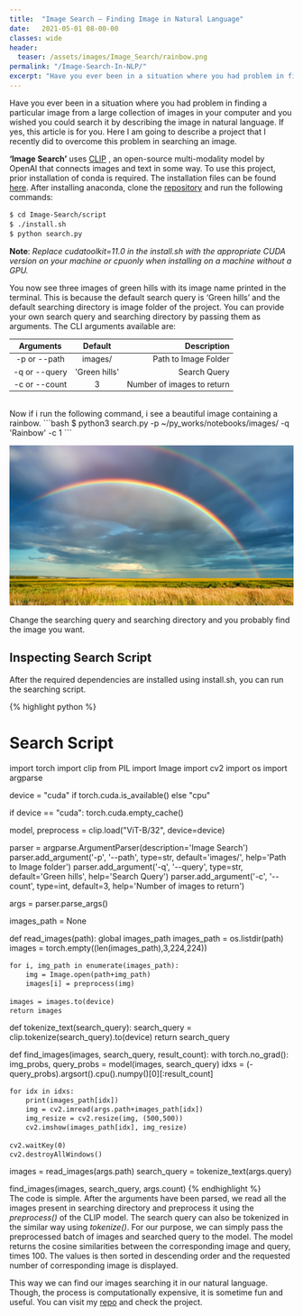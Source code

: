 ```yaml
---
title:  "Image Search — Finding Image in Natural Language"
date:   2021-05-01 08-00-00 
classes: wide
header:
  teaser: /assets/images/Image_Search/rainbow.png
permalink: "/Image-Search-In-NLP/"
excerpt: "Have you ever been in a situation where you had problem in finding a particular image from a large collection of images in your computer?"
---
```

Have you ever been in a situation where you had problem in finding a particular image from a large collection of images in your computer and you wished you could search it by describing the image in natural language. If yes, this article is for you. Here I am going to describe a project that I recently did to overcome this problem in searching an image.

**‘Image Search’** uses [CLIP](https://github.com/openai/CLIP) , an open-source multi-modality model by OpenAI that connects images and text in some way. To use this project, prior installation of conda is required. The installation files can be found [here](https://www.anaconda.com/products/individual). After installing anaconda, clone the [repository](https://github.com/samiptimalsena/Image-Search) and run the following commands:

```bash
$ cd Image-Search/script
$ ./install.sh 
$ python search.py
```

**Note**: *Replace cudatoolkit=11.0 in the install.sh with the appropriate CUDA version on your machine or cpuonly when installing on a machine without a GPU.*

You now see three images of green hills with its image name printed in the terminal. This is because the default search query is ‘Green hills’ and the default searching directory is image folder of the project. You can provide your own search query and searching directory by passing them as arguments. The CLI arguments available are:


| Arguments | Default | Description |
|:----------:|:---------:|-------------:|
| -p or --path | images/ | Path to Image Folder | 
| -q or --query | 'Green hills' | Search Query | 
| -c or --count | 3 | Number of images to return |

<br/>
Now if i run the following command, i see a beautiful image containing a rainbow.
```bash
$ python3 search.py -p ~/py_works/notebooks/images/ -q 'Rainbow' -c 1
```

![Rainbow](/assets/images/Image_Search/rainbow.png)

Change the searching query and searching directory and you probably find the image you want.

## Inspecting Search Script

After the required dependencies are installed using install.sh, you can run the searching script.

{% highlight python %}
# Search Script

import torch
import clip
from PIL import Image
import cv2
import os
import argparse

device = "cuda" if torch.cuda.is_available() else "cpu"

if device == "cuda":
    torch.cuda.empty_cache()
    
model, preprocess = clip.load("ViT-B/32", device=device)

parser = argparse.ArgumentParser(description='Image Search')
parser.add_argument('-p', '--path', type=str, default='images/', help='Path to Image folder')
parser.add_argument('-q', '--query', type=str, default='Green hills', help='Search Query')
parser.add_argument('-c', '--count', type=int, default=3, help='Number of images to return')

args = parser.parse_args()

images_path = None

def read_images(path):
    global images_path
    images_path = os.listdir(path)
    images = torch.empty((len(images_path),3,224,224))
    
    for i, img_path in enumerate(images_path):
        img = Image.open(path+img_path)
        images[i] = preprocess(img)
        
    images = images.to(device)
    return images

def tokenize_text(search_query):
    search_query = clip.tokenize(search_query).to(device)
    return search_query

def find_images(images, search_query, result_count):
    with torch.no_grad():
        img_probs, query_probs = model(images, search_query)
        idxs = (-query_probs).argsort().cpu().numpy()[0][:result_count]
    
    for idx in idxs:
        print(images_path[idx])
        img = cv2.imread(args.path+images_path[idx])
        img_resize = cv2.resize(img, (500,500))
        cv2.imshow(images_path[idx], img_resize)

    cv2.waitKey(0)
    cv2.destroyAllWindows()
    

images = read_images(args.path)
search_query = tokenize_text(args.query)

find_images(images, search_query, args.count)
{% endhighlight %}
<br/>
The code is simple. After the arguments have been parsed, we read all the images present in searching directory and preprocess it using the *preprocess()* of the CLIP model. The search query can also be tokenized in the similar way using *tokenize()*. For our purpose, we can simply pass the preprocessed batch of images and searched query to the model. The model returns the cosine similarities between the corresponding image and query, times 100. The values is then sorted in descending order and the requested number of corresponding image is displayed.

This way we can find our images searching it in our natural language. Though, the process is computationally expensive, it is sometime fun and useful. You can visit my [repo](https://github.com/samiptimalsena/Image-Search) and check the project.